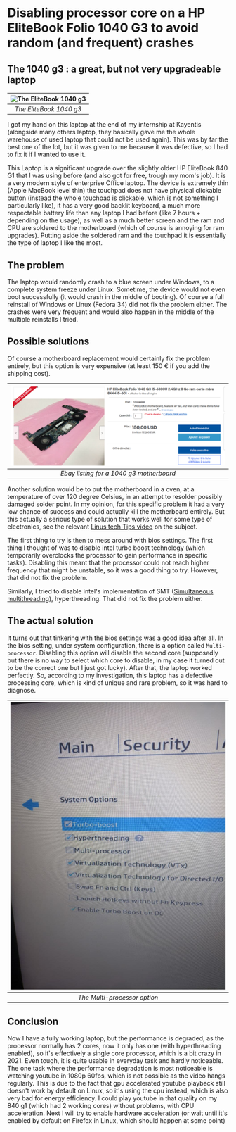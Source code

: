 # Disabling processor core on a HP EliteBook Folio 1040 G3 to avoid random (and frequent) crashes
## The 1040 g3 : a great, but not very upgradeable laptop

| ![The EliteBook 1040 g3](https://support.hp.com/doc-images/962/c05262496.jpg) | 
|:--:| 
| *The EliteBook 1040 g3* |

I got my hand on this laptop at the end of my internship at Kayentis (alongside many others laptop, they basically gave me the whole warehouse of used laptop that could not be used again). This was by far the best one of the lot, but it was given to me because it was defective, so I had to fix it if I wanted to use it. 

This Laptop is a significant upgrade over the slightly older HP EliteBook 840 G1 that I was using before (and also got for free, trough my mom's job).
It is a very modern style of enterprise Office laptop. The device is extremely thin (Apple MacBook level thin) the touchpad does not have physical clickable button (instead the whole touchpad is clickable, which is not something I particularly like), it has a very good backlit keyboard, a much more respectable battery life than any laptop I had before  (like 7 hours + depending on the usage), as well as a much better screen and the ram and CPU are soldered to the motherboard (which of course is annoying for ram upgrades). Putting aside the soldered ram and the touchpad it is essentially the type of laptop I like the most.

## The problem
The laptop would randomly crash to a blue screen under Windows, to a complete system freeze under Linux. Sometime, the device would not even boot successfully (it would crash in the middle of booting). Of course a full reinstall of Windows or Linux (Fedora 34) did not fix the problem either. The crashes were very frequent and would also happen in the middle of the multiple reinstalls I tried.

## Possible solutions
Of course a motherboard replacement would certainly fix the problem entirely, but this option is very expensive (at least 150 € if you add the shipping cost).

| ![Ebay listing for a 1040 g3 motherboard](images/ebay_listing_for_motherboard.png) | 
|:--:| 
| *Ebay listing for a 1040 g3 motherboard* |

Another solution would be to put the motherboard in a oven, at a temperature of over 120 degree Celsius, in an attempt to resolder possibly damaged solder point. In my opinion, for this specific problem it had a very low chance of success and could actually kill the motherboard entirely. But this actually a serious type of solution that works well for some type of electronics, see the relevant [Linus tech Tips video](https://www.youtube.com/watch?v=8Xanr4jkmEc) on the subject.

The first thing to try is then to mess around with bios settings. The first thing I thought of was to disable intel turbo boost technology (which temporarily overclocks the processor to gain performance in specific tasks). Disabling this meant that the processor could not reach higher frequency that might be unstable, so it was a good thing to try. However, that did not fix the problem.

Similarly, I tried to disable intel's implementation of SMT ([Simultaneous multithreading](https://en.wikipedia.org/wiki/Simultaneous_multithreading)), hyperthreading. That did not fix the problem either.

## The actual solution 
It turns out that tinkering with the bios settings was a good idea after all. In the bios setting, under system configuration, there is a option called `Multi-processor`. Disabling this option will disable the second core (supposedly but there is no way to select which core to disable, in my case it turned out to be the correct one but I just got lucky). After that, the laptop worked perfectly. So, according to my investigation, this laptop has a defective processing core, which is kind of unique and rare problem, so it was hard to diagnose.

| ![The Multi-processor option](images/multiprocessor_option.jpg) | 
|:--:| 
| *The Multi-processor option*

## Conclusion 
Now I have a fully working laptop, but the performance is degraded, as the processor normally has 2 cores, now it only has one (with hyperthreading enabled), so it's effectively a single core processor, which is a bit crazy in 2021. Even tough, it is quite usable in everyday task and hardly noticeable. The one task where the performance degradation is most noticeable is watching youtube in 1080p 60fps, which is not possible as the video hangs regularly. This is due to the fact that gpu accelerated youtube playback still doesn't work by default on Linux, so it's using the cpu instead, which is also very bad for energy efficiency. I could play youtube in that quality on my 840 g1 (which had 2 working cores) without problems, with CPU acceleration. Next I will try to enable hardware acceleration (or wait until it's enabled by default on Firefox in Linux, which should happen at some point)
